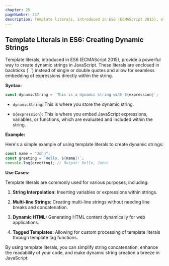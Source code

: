 ```yaml
---
chapter: 25
pageNumber: 247
description: Template literals, introduced in ES6 (ECMAScript 2015), offer a powerful way to create dynamic strings in JavaScript. They allow you to embed expressions directly within strings, making your code more readable and expressive. Template literals are commonly used for generating dynamic content, such as HTML, and for simplifying string manipulation in JavaScript.
---
```


## Template Literals in ES6: Creating Dynamic Strings

Template literals, introduced in ES6 (ECMAScript 2015), provide a powerful way to create dynamic strings in JavaScript. These literals are enclosed in backticks (\` \`) instead of single or double quotes and allow for seamless embedding of expressions directly within the string.

**Syntax:**

```javascript
const dynamicString = `This is a dynamic string with ${expression}`;
```

- `dynamicString`: This is where you store the dynamic string.

- `${expression}`: This is where you embed JavaScript expressions, variables, or functions, which are evaluated and included within the string.

**Example:**

Here's a simple example of using template literals to create dynamic strings:

```javascript
const name = "John";
const greeting = `Hello, ${name}!`;
console.log(greeting); // Output: Hello, John!
```

**Use Cases:**

Template literals are commonly used for various purposes, including:

1. **String Interpolation:** Inserting variables or expressions within strings.

2. **Multi-line Strings:** Creating multi-line strings without needing line breaks and concatenation.

3. **Dynamic HTML:** Generating HTML content dynamically for web applications.

4. **Tagged Templates:** Allowing for custom processing of template literals through template tag functions.

By using template literals, you can simplify string concatenation, enhance the readability of your code, and make dynamic string creation a breeze in JavaScript.